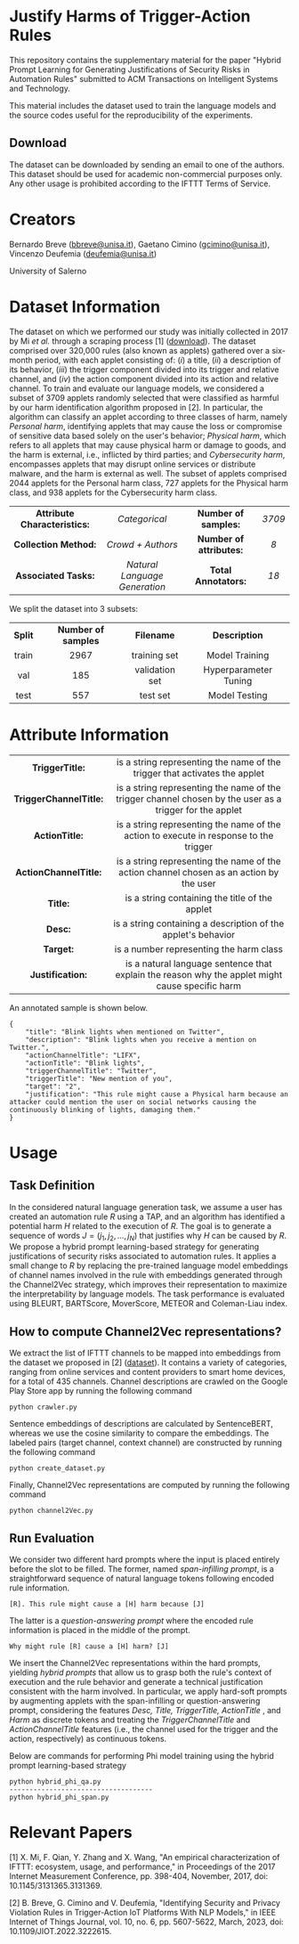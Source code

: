 # Justify Harms of Trigger-Action Rules
This repository contains the supplementary material for the paper "Hybrid Prompt Learning for Generating Justifications of Security Risks in Automation Rules" submitted to ACM Transactions on Intelligent Systems and Technology. 

This material includes the dataset used to train the language models and the source codes useful for the reproducibility of the experiments.

## Download
The dataset can be downloaded by sending an email to one of the authors.<br>
This dataset should be used for academic non-commercial purposes only. Any other usage is prohibited according to the IFTTT Terms of Service. <br>

# Creators

Bernardo Breve (bbreve@unisa.it), Gaetano Cimino (gcimino@unisa.it), Vincenzo Deufemia (deufemia@unisa.it)

University of Salerno

# Dataset Information
The dataset on which we performed our study was initially collected in 2017 by Mi <i> et al. </i> through a scraping process [1] (<a href="https://www-users.cse.umn.edu/~fengqian/ifttt_measurement/">download</a>). The dataset comprised over 320,000 rules (also known as applets) gathered over a six-month period, with each applet consisting of: $(i)$ a title, $(ii)$ a description of its behavior, $(iii)$ the trigger component divided into its trigger and relative channel, and $(iv)$ the action component divided into its action and relative channel. To train and evaluate our language models, we considered a subset of 3709 applets randomly selected that were classified as harmful by our harm identification algorithm proposed in [2]. In particular, the algorithm can classify an applet according to three classes of harm, namely <i>Personal harm</i>, identifying applets that may cause the loss or compromise of sensitive data based solely on the user's behavior; <i>Physical harm</i>, which refers to all applets that may cause physical harm or damage to goods, and the harm is external, i.e., inflicted by third parties; and <i>Cybersecurity harm</i>, encompasses applets that may disrupt online services or distribute malware, and the harm is external as well. The subset of applets comprised 2044 applets for the Personal harm class, 727 applets for the Physical harm class, and 938 applets for the Cybersecurity harm class.

<table align="center">
    <tr>
     <td align="center"><b>Attribute Characteristics:</td>
        <td align="center"><i>Categorical</td>
        <td align="center"><b>Number of samples:</td>
        <td align="center"><i>3709</td>
    </tr>
    <tr>
        <td align="center"><b>Collection Method:</td>
        <td align="center"><i>Crowd + Authors</td>
        <td align="center"><b>Number of attributes:</td>
        <td align="center"><i>8</td>
    </tr>
    <tr>
        <td align="center"><b>Associated Tasks:</td>
        <td align="center"><i>Natural Language Generation</td>
        <td align="center"><b>Total Annotators:</td>
        <td align="center"><i>18</td>
    </tr>
</table>

We split the dataset into 3 subsets:

<table align="center">
    <tr>
        <td align="center"><b>Split</td>
        <td align="center"><b>Number of samples</td>
        <td align="center"><b>Filename</td>
        <td align="center"><b>Description</td>
    </tr>
     <tr>
        <td align="center">train</td>
        <td align="center">2967</td>
        <td align="center">training set </a></td>
        <td align="center">Model Training</td>
    </tr>
    <tr>
        <td align="center">val</td>
        <td align="center">185</td>
        <td align="center">validation set </a></td>
        <td align="center">Hyperparameter Tuning</td>
    </tr>
    <tr>
        <td align="center">test</td>
        <td align="center">557</td>
        <td align="center">test set </a></td>
        <td align="center">Model Testing</td>
    </tr>
</table>

# Attribute Information

<table align="center">
    <tr>
        <td align="center"><b>TriggerTitle:</td>
        <td align="center">is a string representing the name of the trigger that activates the applet</td>
    </tr>
    <tr>
        <td align="center"><b>TriggerChannelTitle:</td>
        <td align="center">is a string representing the name of the trigger channel chosen by the user as a trigger for the applet</td>
    </tr>
    <tr>
        <td align="center"><b>ActionTitle:</td>
        <td align="center">is a string representing the name of the action to execute in response to the trigger</td>
    </tr>
    <tr>
        <td align="center"><b>ActionChannelTitle:</td>
        <td align="center">is a string representing the name of the action channel chosen as an action by the user</td>
    </tr>
    <tr>
        <td align="center"><b>Title:</td>
        <td align="center">is a string containing the title of the applet</td>
    </tr>
    <tr>
        <td align="center"><b>Desc:</td>
        <td align="center">is a string containing a description of the applet's behavior</td>
    </tr>
    <tr>
        <td align="center"><b>Target:</td>
        <td align="center">is a number representing the harm class</td>
    </tr>
    <tr>
        <td align="center"><b>Justification:</td>
        <td align="center">is a natural language sentence that explain the reason why the applet might cause specific harm</td>
    </tr>
</table> 

An annotated sample is shown below.

```
{
    "title": "Blink lights when mentioned on Twitter",
    "description": "Blink lights when you receive a mention on Twitter.",
    "actionChannelTitle": "LIFX",
    "actionTitle": "Blink lights",
    "triggerChannelTitle": "Twitter",
    "triggerTitle": "New mention of you",
    "target": "2",
    "justification": "This rule might cause a Physical harm because an attacker could mention the user on social networks causing the continuously blinking of lights, damaging them."
}
```

# Usage

## Task Definition
In the considered natural language generation task, we assume a user has created an automation rule $R$ using a TAP, and an algorithm has identified a potential harm $H$ related to the execution of $R$. The goal is to generate a sequence of words $J=(j_1,j_2,\ldots,j_N)$ that justifies why $H$ can be caused by $R$. We propose a hybrid prompt learning-based strategy for generating justifications of security risks associated to automation rules. It applies a small change to $R$ by replacing the pre-trained language model embeddings of channel names involved in the rule with embeddings generated through the Channel2Vec strategy, which improves their representation to maximize the interpretability by language models. The task performance is evaluated using BLEURT, BARTScore, MoverScore, METEOR and Coleman-Liau index.

## How to compute Channel2Vec representations?
We extract the list of IFTTT channels to be mapped into embeddings from the dataset we proposed in [2] (<a href = "https://github.com/empathy-ws/Harmful-ECA-rules-classifiers">dataset</a>). It contains a variety of categories, ranging from online services and content providers to smart home devices, for a total of 435 channels. Channel descriptions are crawled on the Google Play Store app by running the following command
```
python crawler.py
```
Sentence embeddings of descriptions are calculated by SentenceBERT, whereas we use the cosine similarity to compare the embeddings. The labeled pairs (target channel, context channel) are constructed by running the following command
```
python create_dataset.py
```
Finally, Channel2Vec representations are computed by running the following command
```
python channel2Vec.py
```

## Run Evaluation
We consider two different hard prompts where the input is placed entirely before the slot to be filled. The former, named <i>span-infilling prompt</i>, is a straightforward sequence of natural language tokens following encoded rule information. 
```
[R]. This rule might cause a [H] harm because [J]
```

The latter is a <i> question-answering prompt </i> where the encoded rule information is placed in the middle of the prompt.
```
Why might rule [R] cause a [H] harm? [J]
```

We insert the Channel2Vec representations within the hard prompts, yielding <i> hybrid prompts </i> that allow us to grasp both the rule's context of execution and the rule behavior and generate a technical justification consistent with the harm involved. In particular, we apply hard-soft prompts by augmenting applets with the span-infilling or question-answering prompt, considering the features <i> Desc, Title, TriggerTitle, ActionTitle </i>, and <i> Harm </i> as discrete tokens and treating the <i> TriggerChannelTitle </i> and <i> ActionChannelTitle </i> features (i.e., the channel used for the trigger and the action, respectively) as continuous tokens.

Below are commands for performing Phi model training using the hybrid prompt learning-based strategy
```
python hybrid_phi_qa.py
------------------------------------
python hybrid_phi_span.py
```

# Relevant Papers
[1] X. Mi, F. Qian, Y. Zhang and X. Wang, "An empirical characterization of IFTTT: ecosystem, usage, and performance," in Proceedings of the 2017 Internet Measurement Conference, pp. 398-404, November, 2017, doi: 10.1145/3131365.3131369.

[2] B. Breve, G. Cimino and V. Deufemia, "Identifying Security and Privacy Violation Rules in Trigger-Action IoT Platforms With NLP Models," in IEEE Internet of Things Journal, vol. 10, no. 6, pp. 5607-5622, March, 2023, doi: 10.1109/JIOT.2022.3222615.
